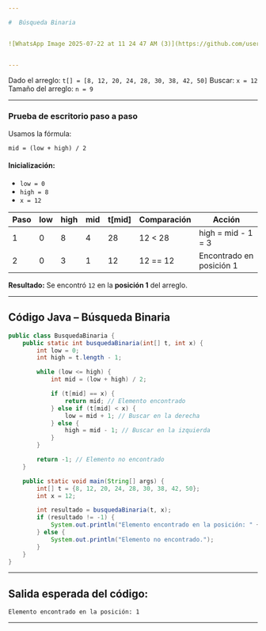 ```yaml
---

#  Búsqueda Binaria


![WhatsApp Image 2025-07-22 at 11 24 47 AM (3)](https://github.com/user-attachments/assets/fa0172c2-cce4-45d2-bf83-280f7c429c4c)


---
```

Dado el arreglo:
`t[] = [8, 12, 20, 24, 28, 30, 38, 42, 50]`
Buscar: `x = 12`
Tamaño del arreglo: `n = 9`

---

###  Prueba de escritorio paso a paso

Usamos la fórmula:

```
mid = (low + high) / 2
```

#### Inicialización:

* `low = 0`
* `high = 8`
* `x = 12`

| Paso | low | high | mid | t\[mid] | Comparación | Acción                     |
| ---- | --- | ---- | --- | ------- | ----------- | -------------------------- |
| 1    | 0   | 8    | 4   | 28      | 12 < 28     | high = mid - 1 = 3         |
| 2    | 0   | 3    | 1   | 12      | 12 == 12    |  Encontrado en posición 1 |

**Resultado:** Se encontró `12` en la **posición 1** del arreglo.

---

##  Código Java – Búsqueda Binaria

```java
public class BusquedaBinaria {
    public static int busquedaBinaria(int[] t, int x) {
        int low = 0;
        int high = t.length - 1;

        while (low <= high) {
            int mid = (low + high) / 2;

            if (t[mid] == x) {
                return mid; // Elemento encontrado
            } else if (t[mid] < x) {
                low = mid + 1; // Buscar en la derecha
            } else {
                high = mid - 1; // Buscar en la izquierda
            }
        }

        return -1; // Elemento no encontrado
    }

    public static void main(String[] args) {
        int[] t = {8, 12, 20, 24, 28, 30, 38, 42, 50};
        int x = 12;

        int resultado = busquedaBinaria(t, x);
        if (resultado != -1) {
            System.out.println("Elemento encontrado en la posición: " + resultado);
        } else {
            System.out.println("Elemento no encontrado.");
        }
    }
}
```

---

## Salida esperada del código:

```
Elemento encontrado en la posición: 1
```

---

